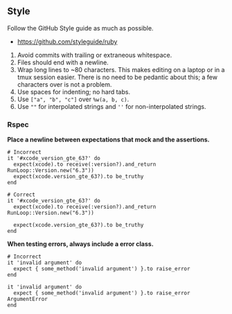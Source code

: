 ## Style

Follow the GitHub Style guide as much as possible.

* https://github.com/styleguide/ruby

1. Avoid commits with trailing or extraneous whitespace.
2. Files should end with a newline.
3. Wrap long lines to ~80 characters.  This makes editing on a laptop or in a
   tmux session easier.  There is no need to be pedantic about this; a
   few characters over is not a problem.
4. Use spaces for indenting; no hard tabs.
5. Use `["a", "b", "c"]` over `%w(a, b, c)`.
6. Use `""` for interpolated strings and `''` for non-interpolated strings.

### Rspec

**Place a newline between expectations that mock and the assertions.**

```
# Incorrect
it '#xcode_version_gte_63?' do
  expect(xcode).to receive(:version?).and_return RunLoop::Version.new("6.3"))
  expect(xcode.version_gte_63?).to be_truthy
end

# Correct
it '#xcode_version_gte_63?' do
  expect(xcode).to receive(:version?).and_return RunLoop::Version.new("6.3"))

  expect(xcode.version_gte_63?).to be_truthy
end
```

**When testing errors, always include a error class.**

```
# Incorrect
it 'invalid argument' do
  expect { some_method('invalid argument') }.to raise_error
end

it 'invalid argument' do
  expect { some_method('invalid argument') }.to raise_error ArgumentError
end
```

